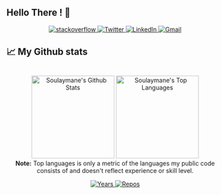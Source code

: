 ## Hello There ! 👋

<p align="center">
  <a href="https://stackoverflow.com/users/18135157/soulaymane-gouijane" target="_blank">
      <img alt="stackoverflow" src="https://img.shields.io/badge/stackoverflow-E34F26?&style=for-the-badge&logo=stackoverflow&logoColor=white" />
    </a> 
    <a href="https://twitter.com/SoulaymaneGOUI" target="_blank">
      <img alt="Twitter" src="https://img.shields.io/badge/twitter-%231DA1F2.svg?&style=for-the-badge&logo=twitter&logoColor=white" />
    </a> 
    <a href="https://www.linkedin.com/in/soulaymanegouijane/" target="_blank">
      <img alt="LinkedIn" src="https://img.shields.io/badge/linkedin-%230077B5.svg?&style=for-the-badge&logo=linkedin&logoColor=white" />
    </a> 
  <a target="_top" href="mailto:soulaymanegouijane@gmail.com" target="_blank">
      <img alt="Gmail" src="https://img.shields.io/badge/gmail-f44336?&style=for-the-badge&logo=Gmail&logoColor=white" />
    </a>
</p>

## 📈 My Github stats

<p align="center">
  <br/>
  <a href="https://github.com/soulaymanegouijane"><img alt="Soulaymane's Github Stats" src="https://github-readme-stats.vercel.app/api/?username=soulaymanegouijane&show_icons=true&count_private=true&theme=react&bg_color=1F222E&title_color=7cebf5&icon_color=2d7de4&show_icons=true&border_color=7cebf5&border_radius=10" height="192px"/></a>
  <a href="https://github.com/soulaymanegouijane"><img alt="Soulaymane's Top Languages" src="https://github-readme-stats.vercel.app/api/top-langs/?username=soulaymanegouijane&langs_count=8&layout=compact&theme=react&bg_color=1F222E&title_color=7cebf5&icon_color=2d7de4&show_icons=true&border_color=7cebf5&border_radius=10" height="192px"/></a>
  <br/>
  <b>Note:</b> Top languages is only a metric of the languages my public code consists of and doesn't reflect experience or skill level.
</p>
<p align="center">
  <a href="https://badges.pufler.dev/years/soulaymanegouijane">
    <img src="https://badges.pufler.dev/years/soulaymanegouijane?style=flat-square&color=blue&logo=github?1" alt="Years">
  </a>
  <a href="https://badges.pufler.dev/repos/soulaymanegouijane">
    <img src="https://badges.pufler.dev/repos/soulaymanegouijane?style=flat-square&color=blue&logo=github?1" alt="Repos">
  </a>
</p>

